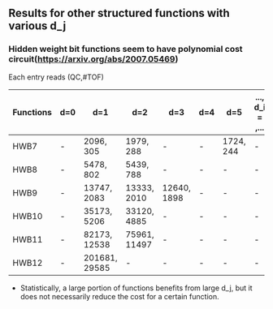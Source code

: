 ## Results for other structured functions with various d_j 
### Hidden weight bit functions seem to have polynomial cost circuit(https://arxiv.org/abs/2007.05469)
Each entry reads (QC,#TOF)  

|  Functions |      d=0      |      d=1      |      d=2      |      d=3      |      d=4      |      d=5      |..., d_i = ,... |
|    ----    |      ----     |     ----      |     ----      |     ----      |     ----      |     ----      |      ----                    |
|    HWB7    |        -      | 2096, 305     | 1979, 288     |       -       |       -       | 1724, 244     |      -                       |
|    HWB8    |        -      | 5478, 802     | 5439, 788     |       -       |       -       |       -       |      -                       |
|    HWB9    |        -      | 13747, 2083   | 13333, 2010   | 12640, 1898   |       -       |       -       |      -                       |
|    HWB10   |        -      | 35173, 5206   | 33120, 4885   |       -       |       -       |       -       |      -                       |
|    HWB11   |        -      | 82173, 12538  | 75961, 11497  |       -       |       -       |       -       |      -                       |
|    HWB12   |        -      | 201681, 29585 |       -       |       -       |       -       |       -       |      -                       |
* Statistically, a large portion of functions benefits from large d_j, but it does not necessarily reduce the cost for a certain function.
